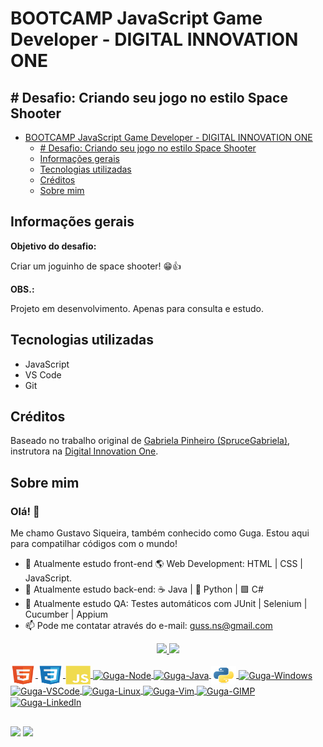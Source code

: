 # BOOTCAMP JavaScript Game Developer - DIGITAL INNOVATION ONE

## # Desafio: Criando seu jogo no estilo Space Shooter

<!-- TOC -->

- [BOOTCAMP JavaScript Game Developer - DIGITAL INNOVATION ONE](#bootcamp-javascript-game-developer---digital-innovation-one)
    - [# Desafio: Criando seu jogo no estilo Space Shooter](#-desafio-criando-seu-jogo-no-estilo-space-shooter)
    - [Informações gerais](#informa%C3%A7%C3%B5es-gerais)
    - [Tecnologias utilizadas](#tecnologias-utilizadas)
    - [Créditos](#cr%C3%A9ditos)
    - [Sobre mim](#sobre-mim)

<!-- /TOC -->

## Informações gerais

**Objetivo do desafio:**

Criar um joguinho de space shooter! 😁👍

**OBS.:**

Projeto em desenvolvimento. Apenas para consulta e estudo.

## Tecnologias utilizadas

- JavaScript
- VS Code
- Git

## Créditos

Baseado no trabalho original de [Gabriela Pinheiro (SpruceGabriela)](https://github.com/SpruceGabriela/space-shooter-dio), instrutora na [Digital Innovation One](https://web.dio.me/).

## Sobre mim

<!-- TOC ignore:true -->
### Olá! 👋

Me chamo Gustavo Siqueira, também conhecido como Guga. Estou aqui para compatilhar códigos com o mundo!

- 🌱 Atualmente estudo front-end 🌎 Web Development: HTML | CSS | JavaScript.
- 🦾 Atualmente estudo back-end: ☕ Java | 🐍 Python | 🟪 C#
- 🐞 Atualmente estudo QA: Testes automáticos com JUnit | Selenium | Cucumber | Appium
- 📫 Pode me contatar através do e-mail: guss.ns@gmail.com

<div align="center">
  <a href="https://github.com/siqueira-gustavo">
  <img height="160em" src="https://github-readme-stats.vercel.app/api?username=siqueira-gustavo&show_icons=true&theme=onedark&include_all_commits=true&count_private=true"/>
  <img height="160em" src="https://github-readme-stats.vercel.app/api/top-langs/?username=siqueira-gustavo&layout=compact&langs_count=7&theme=onedark"/>
</div>
<div style="display: inline_block"><br>
  <img align="center" alt="Guga-HTML" height="30" width="40" src="https://raw.githubusercontent.com/devicons/devicon/master/icons/html5/html5-original.svg">
  <img align="center" alt="Guga-CSS" height="30" width="40" src="https://raw.githubusercontent.com/devicons/devicon/master/icons/css3/css3-original.svg">
  <img align="center" alt="Guga-JS" height="30" width="40" src="https://raw.githubusercontent.com/devicons/devicon/master/icons/javascript/javascript-plain.svg">
  <img align="center" alt="Guga-Node" height="30" width="40" src="https://cdn.jsdelivr.net/gh/devicons/devicon/icons/nodejs/nodejs-original.svg">
  <img align="center" alt="Guga-Java" height="30" width="40" src="https://cdn.jsdelivr.net/gh/devicons/devicon/icons/java/java-original-wordmark.svg">
  <img align="center" alt="Guga-Python" height="30" width="40" src="https://raw.githubusercontent.com/devicons/devicon/master/icons/python/python-original.svg">
  <img align="center" alt="Guga-Windows" height="30" width="40" src="https://cdn.jsdelivr.net/gh/devicons/devicon/icons/windows8/windows8-original.svg">
  <img align="center" alt="Guga-VSCode" height="30" width="40" src="https://cdn.jsdelivr.net/gh/devicons/devicon/icons/vscode/vscode-original.svg">
  <img align="center" alt="Guga-Linux" height="30" width="40" src="https://cdn.jsdelivr.net/gh/devicons/devicon/icons/linux/linux-original.svg">
  <img align="center" alt="Guga-Vim" height="30" width="40" src="https://cdn.jsdelivr.net/gh/devicons/devicon/icons/vim/vim-original.svg">
  <img align="center" alt="Guga-GIMP" height="30" width="40" src="https://cdn.jsdelivr.net/gh/devicons/devicon/icons/gimp/gimp-original.svg">
  <img align="center" alt="Guga-LinkedIn" height="30" width="40" src="https://cdn.jsdelivr.net/gh/devicons/devicon/icons/linkedin/linkedin-original.svg">
</div>

<!-- TOC ignore:true -->
##

<div>
  <a href = "mailto:guss.ns@gmail.com"><img src="https://img.shields.io/badge/-Gmail-%23333?style=for-the-badge&logo=gmail&logoColor=white" target="_blank"></a>
  <a href="https://www.linkedin.com/in/gustavo-siqueira-759465181/" target="_blank"><img src="https://img.shields.io/badge/-LinkedIn-%230077B5?style=for-the-badge&logo=linkedin&logoColor=white" target="_blank"></a>

  <!-- ![Snake animation](https://github.com/siqueira-gustavo/siqueira-gustavo/blob/output/github-contribution-grid-snake.svg) -->

</div>
